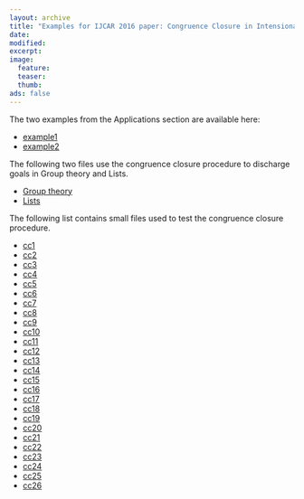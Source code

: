 ```yaml
---
layout: archive
title: "Examples for IJCAR 2016 paper: Congruence Closure in Intensional Type Theory"
date:
modified:
excerpt:
image:
  feature:
  teaser:
  thumb:
ads: false
---
```


The two examples from the Applications section are available here:

- [example1](./example1.lean)
- [example2](./example2.lean)

The following two files use the congruence closure procedure to
discharge goals in Group theory and Lists.

- [Group theory](./group.lean)
- [Lists](./list.lean)

The following list contains small files used to test the congruence closure procedure.

- [cc1](./cc1.lean)
- [cc2](./cc2.lean)
- [cc3](./cc3.lean)
- [cc4](./cc4.lean)
- [cc5](./cc5.lean)
- [cc6](./cc6.lean)
- [cc7](./cc7.lean)
- [cc8](./cc8.lean)
- [cc9](./cc9.lean)
- [cc10](./cc10.lean)
- [cc11](./cc11.lean)
- [cc12](./cc12.lean)
- [cc13](./cc13.lean)
- [cc14](./cc14.lean)
- [cc15](./cc15.lean)
- [cc16](./cc16.lean)
- [cc17](./cc17.lean)
- [cc18](./cc18.lean)
- [cc19](./cc19.lean)
- [cc20](./cc20.lean)
- [cc21](./cc21.lean)
- [cc22](./cc22.lean)
- [cc23](./cc23.lean)
- [cc24](./cc24.lean)
- [cc25](./cc25.lean)
- [cc26](./cc26.lean)

